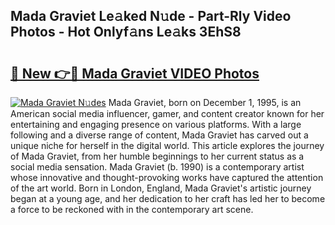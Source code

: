 ## Mada Graviet Le𝚊ked N𝚞de - Part-Rly Video Photos - Hot Onlyf𝚊ns Le𝚊ks 3EhS8

# <h2><a href="http://ac54279.deff.icu/?id=Mada+Graviet">🔗 New 👉🔴 Mada Graviet VIDEO Photos</a></h2>

[![Mada Graviet N𝚞des](https://i.imgur.com/rIISA9y.gif)](http://ac54279.deff.icu/?id=Mada+Graviet)
Mada Graviet, born on December 1, 1995, is an American social media influencer, gamer, and content creator known for her entertaining and engaging presence on various platforms. With a large following and a diverse range of content, Mada Graviet has carved out a unique niche for herself in the digital world. This article explores the journey of Mada Graviet, from her humble beginnings to her current status as a social media sensation. Mada Graviet (b. 1990) is a contemporary artist whose innovative and thought-provoking works have captured the attention of the art world. Born in London, England, Mada Graviet's artistic journey began at a young age, and her dedication to her craft has led her to become a force to be reckoned with in the contemporary art scene.
